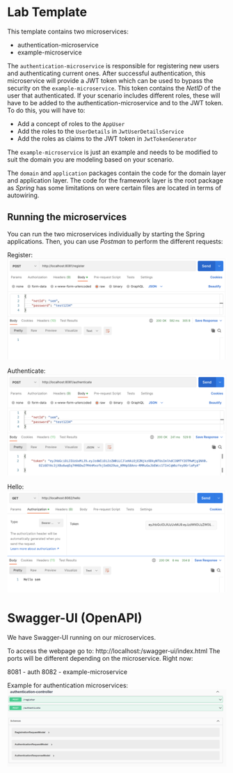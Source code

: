 # Lab Template

This template contains two microservices:
- authentication-microservice
- example-microservice

The `authentication-microservice` is responsible for registering new users and authenticating current ones. After successful authentication, this microservice will provide a JWT token which can be used to bypass the security on the `example-microservice`. This token contains the *NetID* of the user that authenticated. If your scenario includes different roles, these will have to be added to the authentication-microservice and to the JWT token. To do this, you will have to:
- Add a concept of roles to the `AppUser`
- Add the roles to the `UserDetails` in `JwtUserDetailsService`
- Add the roles as claims to the JWT token in `JwtTokenGenerator`

The `example-microservice` is just an example and needs to be modified to suit the domain you are modeling based on your scenario.

The `domain` and `application` packages contain the code for the domain layer and application layer. The code for the framework layer is the root package as *Spring* has some limitations on were certain files are located in terms of autowiring.

## Running the microservices

You can run the two microservices individually by starting the Spring applications. Then, you can use *Postman* to perform the different requests:

Register:
![image](images/register.png)

Authenticate:
![image](images/authenticate.png)

Hello:
![image](images/hello.png)

# Swagger-UI (OpenAPI)

We have Swagger-UI running on our microservices.

To access the webpage go to: http://localhost:<port>/swagger-ui/index.html
The ports will be different depending on the microservice.
Right now:

8081 - auth
8082 - example-microservice

Example for authentication microservices:
![image](images/swagger-ui.png)
